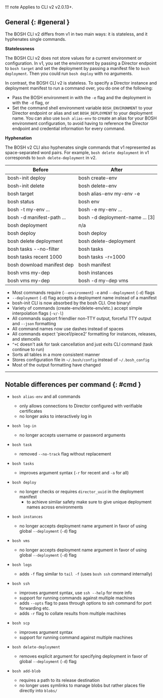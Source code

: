 !!! note
    Applies to CLI v2 v2.0.13+.

## General {: #general }

The BOSH CLI v2 differs from v1 in two main ways: it is stateless, and it hyphenates single commands.

<strong>Statelessness</strong>

The BOSH CLI v2 does not store values for a current environment or configuration.
In v1, you set the environment by passing a Director endpoint to `bosh target` and set the deployment by passing a manifest
file to `bosh deployment`. Then you could run `bosh deploy` with no arguments.

In contrast, the BOSH CLI v2 is stateless. To specify a Director instance and deployment manifest to run a command over,
you do one of the following:

* Pass the BOSH environment in with the `-e` flag and the deployment in with the `-d` flag, or
* Set the command shell environment variable `BOSH_ENVIRONMENT` to your Director endpoint or alias and set `BOSH_DEPLOYMENT` to your deployment name. You can also use `bosh alias-env` to create an alias for your BOSH environment configuration, to avoid having to reference the Director endpoint and credential information for every command.

<strong>Hyphenation</strong>

The BOSH v2 CLI also hyphenates single commands that v1 represented as space-separated word pairs.
For example, `bosh delete deployment` in v1 corresponds to `bosh delete-deployment` in v2.

| Before                      | After
|-----------------------------|-----------------------------
| bosh-init deploy <manifest> | bosh create-env <manifest>
| bosh-init delete <manifest> | bosh delete-env <manifest>
| bosh target <ip>            | bosh alias-env my-env -e <ip>
| bosh status                 | bosh env
| bosh -t my-env ...          | bosh -e my-env ...
| bosh -d manifest-path ...   | bosh -d deployment-name ... [3]
| bosh deployment <manifest>  | n/a
| bosh deploy                 | bosh deploy <manifest>
| bosh delete deployment      | bosh delete-deployment
| bosh tasks --no-filter      | bosh tasks
| bosh tasks recent 1000      | bosh tasks -r=1000
| bosh download manifest dep  | bosh manifest
| bosh vms my-dep             | bosh instances
| bosh vms my-dep             | bosh -d my-dep vms

- Most commands require (`--environment`) `-e` and `--deployment` (`-d`) flags
- `--deployment` (`-d`) flag accepts a deployment name instead of a manifest
- bosh-init CLI is now absorbed by the bosh CLI. One binary!
- Variety of commands (create-env/delete-env/etc.) accept simple interpolation flags (`-v/-l`)
- All commands support friendlier non-TTY output, forceful TTY output and `--json` formatting
- All command names now use dashes instead of spaces
- All commands expect 'piece1/piece2' formatting for instances, releases, and stemcells
- `^+C` doesn't ask for task cancellation and just exits CLI command (task continue to run)
- Sorts all tables in a more consistent manner
- Stores configuration file in `~/.bosh/config` instead of `~/.bosh_config`
- Most of the output formatting have changed

---
## Notable differences per command {: #cmd }

- `bosh alias-env` and all commands
    - only allows connections to Director configured with verifiable certificates
    - no longer asks to interactively log in

- `bosh log-in`
    - no longer accepts username or password arguments

- `bosh task`
    - removed `--no-track` flag without replacement

- `bosh tasks`
    - improves argument syntax (`-r` for recent and `-a` for all)

- `bosh deploy`
    - no longer checks or requires `director_uuid` in the deployment manifest
        - to achieve similar safety make sure to give unique deployment names across environments

- `bosh instances`
    - no longer accepts deployment name argument in favor of using global `--deployment` (`-d`) flag

- `bosh vms`
    - no longer accepts deployment name argument in favor of using global `--deployment` (`-d`) flag

- `bosh logs`
    - adds `-f` flag similar to `tail -f` (uses `bosh ssh` command internally)

- `bosh ssh`
    - improves argument syntax, use `ssh --help` for more info
    - support for running commands against multiple machines
    - adds `--opts` flag to pass through options to ssh command for port forwarding etc.
    - adds `-r` flag to collate results from multiple machines

- `bosh scp`
    - improves argument syntax
    - support for running command against multiple machines

- `bosh delete-deployment`
    - removes explicit argument for specifying deployment in favor of global `--deployment` (`-d`) flag

- `bosh add-blob`
    - requires a path to its release destination
    - no longer uses symlinks to manage blobs but rather places file directly into `blobs/`
